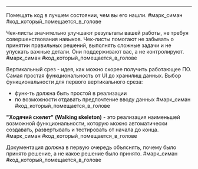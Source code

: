 
---

Помещать код в лучшем состоянии, чем вы его нашли.
#марк_симан #код_который_помещается_в_голове

Чек-листы значительно улучшают результаты вашей работы, не требуя совершенствования навыков. Чек-листы помогают не забывать о принятии правильных решений, выполнять сложные задачи и не упускать важные детали. Они поддерживают вас, а не контролируют.
#марк_симан #код_который_помещается_в_голове 

Вертикальный срез - идея, как можно скорее получить работающее ПО. Самая простая функциональность от UI до хранилищ данных.
Выбор функциональности для первого вертикального среза:
- функ-ть должна быть простой в реализации
- по возможности отдавать предпочтение вводу данных
#марк_симан #код_который_помещается_в_голове 

**"Ходячий скелет" (Walking skeleton)** - это реализация наименьшей возможной функциональности, которую можно автоматически создавать, развертывать и тестировать от начала до конца.
#марк_симан #код_который_помещается_в_голове 

Документация должна в первую очередь объяснять, почему было принято решение, а не какое решение было принято.
#марк_симан #код_который_помещается_в_голове 

